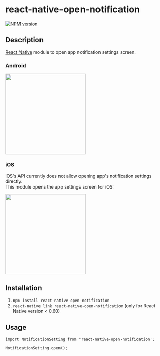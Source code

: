 # react-native-open-notification

[![NPM version](https://badge.fury.io/js/react-native-open-notification.svg)](https://www.npmjs.com/package/react-native-open-notification)

## Description

[React Native](https://facebook.github.io/react-native/) module to open app notification settings screen.

### Android

<img src='https://i.imgur.com/wnvjWFA.jpg' width="250px" />

### iOS

iOS's API currently does not allow opening app's notification settings directly.  
This module opens the app settings screen for iOS:

<img src='https://i.imgur.com/FZdF6p6.jpg' width="250px" />

## Installation

1. `npm install react-native-open-notification`
2. `react-native link react-native-open-notification` (only for React Native version < 0.60)

## Usage

```
import NotificationSetting from 'react-native-open-notification';

NotificationSetting.open();
```
